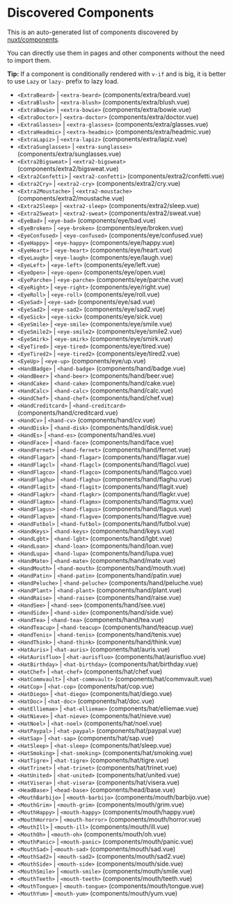 # Discovered Components

This is an auto-generated list of components discovered by [nuxt/components](https://github.com/nuxt/components).

You can directly use them in pages and other components without the need to import them.

**Tip:** If a component is conditionally rendered with `v-if` and is big, it is better to use `Lazy` or `lazy-` prefix to lazy load.

- `<ExtraBeard>` | `<extra-beard>` (components/extra/beard.vue)
- `<ExtraBlush>` | `<extra-blush>` (components/extra/blush.vue)
- `<ExtraBowie>` | `<extra-bowie>` (components/extra/bowie.vue)
- `<ExtraDoctor>` | `<extra-doctor>` (components/extra/doctor.vue)
- `<ExtraGlasses>` | `<extra-glasses>` (components/extra/glasses.vue)
- `<ExtraHeadmic>` | `<extra-headmic>` (components/extra/headmic.vue)
- `<ExtraLapiz>` | `<extra-lapiz>` (components/extra/lapiz.vue)
- `<ExtraSunglasses>` | `<extra-sunglasses>` (components/extra/sunglasses.vue)
- `<Extra2Bigsweat>` | `<extra2-bigsweat>` (components/extra2/bigsweat.vue)
- `<Extra2Confetti>` | `<extra2-confetti>` (components/extra2/confetti.vue)
- `<Extra2Cry>` | `<extra2-cry>` (components/extra2/cry.vue)
- `<Extra2Moustache>` | `<extra2-moustache>` (components/extra2/moustache.vue)
- `<Extra2Sleep>` | `<extra2-sleep>` (components/extra2/sleep.vue)
- `<Extra2Sweat>` | `<extra2-sweat>` (components/extra2/sweat.vue)
- `<EyeBad>` | `<eye-bad>` (components/eye/bad.vue)
- `<EyeBroken>` | `<eye-broken>` (components/eye/broken.vue)
- `<EyeConfused>` | `<eye-confused>` (components/eye/confused.vue)
- `<EyeHappy>` | `<eye-happy>` (components/eye/happy.vue)
- `<EyeHeart>` | `<eye-heart>` (components/eye/heart.vue)
- `<EyeLaugh>` | `<eye-laugh>` (components/eye/laugh.vue)
- `<EyeLeft>` | `<eye-left>` (components/eye/left.vue)
- `<EyeOpen>` | `<eye-open>` (components/eye/open.vue)
- `<EyeParche>` | `<eye-parche>` (components/eye/parche.vue)
- `<EyeRight>` | `<eye-right>` (components/eye/right.vue)
- `<EyeRoll>` | `<eye-roll>` (components/eye/roll.vue)
- `<EyeSad>` | `<eye-sad>` (components/eye/sad.vue)
- `<EyeSad2>` | `<eye-sad2>` (components/eye/sad2.vue)
- `<EyeSick>` | `<eye-sick>` (components/eye/sick.vue)
- `<EyeSmile>` | `<eye-smile>` (components/eye/smile.vue)
- `<EyeSmile2>` | `<eye-smile2>` (components/eye/smile2.vue)
- `<EyeSmirk>` | `<eye-smirk>` (components/eye/smirk.vue)
- `<EyeTired>` | `<eye-tired>` (components/eye/tired.vue)
- `<EyeTired2>` | `<eye-tired2>` (components/eye/tired2.vue)
- `<EyeUp>` | `<eye-up>` (components/eye/up.vue)
- `<HandBadge>` | `<hand-badge>` (components/hand/badge.vue)
- `<HandBeer>` | `<hand-beer>` (components/hand/beer.vue)
- `<HandCake>` | `<hand-cake>` (components/hand/cake.vue)
- `<HandCalc>` | `<hand-calc>` (components/hand/calc.vue)
- `<HandChef>` | `<hand-chef>` (components/hand/chef.vue)
- `<HandCreditcard>` | `<hand-creditcard>` (components/hand/creditcard.vue)
- `<HandCv>` | `<hand-cv>` (components/hand/cv.vue)
- `<HandDisk>` | `<hand-disk>` (components/hand/disk.vue)
- `<HandEs>` | `<hand-es>` (components/hand/es.vue)
- `<HandFace>` | `<hand-face>` (components/hand/face.vue)
- `<HandFernet>` | `<hand-fernet>` (components/hand/fernet.vue)
- `<HandFlagar>` | `<hand-flagar>` (components/hand/flagar.vue)
- `<HandFlagcl>` | `<hand-flagcl>` (components/hand/flagcl.vue)
- `<HandFlagco>` | `<hand-flagco>` (components/hand/flagco.vue)
- `<HandFlaghu>` | `<hand-flaghu>` (components/hand/flaghu.vue)
- `<HandFlagit>` | `<hand-flagit>` (components/hand/flagit.vue)
- `<HandFlagkr>` | `<hand-flagkr>` (components/hand/flagkr.vue)
- `<HandFlagmx>` | `<hand-flagmx>` (components/hand/flagmx.vue)
- `<HandFlagus>` | `<hand-flagus>` (components/hand/flagus.vue)
- `<HandFlagve>` | `<hand-flagve>` (components/hand/flagve.vue)
- `<HandFutbol>` | `<hand-futbol>` (components/hand/futbol.vue)
- `<HandKeys>` | `<hand-keys>` (components/hand/keys.vue)
- `<HandLgbt>` | `<hand-lgbt>` (components/hand/lgbt.vue)
- `<HandLoan>` | `<hand-loan>` (components/hand/loan.vue)
- `<HandLupa>` | `<hand-lupa>` (components/hand/lupa.vue)
- `<HandMate>` | `<hand-mate>` (components/hand/mate.vue)
- `<HandMouth>` | `<hand-mouth>` (components/hand/mouth.vue)
- `<HandPatin>` | `<hand-patin>` (components/hand/patin.vue)
- `<HandPeluche>` | `<hand-peluche>` (components/hand/peluche.vue)
- `<HandPlant>` | `<hand-plant>` (components/hand/plant.vue)
- `<HandRaise>` | `<hand-raise>` (components/hand/raise.vue)
- `<HandSee>` | `<hand-see>` (components/hand/see.vue)
- `<HandSide>` | `<hand-side>` (components/hand/side.vue)
- `<HandTea>` | `<hand-tea>` (components/hand/tea.vue)
- `<HandTeacup>` | `<hand-teacup>` (components/hand/teacup.vue)
- `<HandTenis>` | `<hand-tenis>` (components/hand/tenis.vue)
- `<HandThink>` | `<hand-think>` (components/hand/think.vue)
- `<HatAuris>` | `<hat-auris>` (components/hat/auris.vue)
- `<HatAurisfluo>` | `<hat-aurisfluo>` (components/hat/aurisfluo.vue)
- `<HatBirthday>` | `<hat-birthday>` (components/hat/birthday.vue)
- `<HatChef>` | `<hat-chef>` (components/hat/chef.vue)
- `<HatCommvault>` | `<hat-commvault>` (components/hat/commvault.vue)
- `<HatCop>` | `<hat-cop>` (components/hat/cop.vue)
- `<HatDiego>` | `<hat-diego>` (components/hat/diego.vue)
- `<HatDoc>` | `<hat-doc>` (components/hat/doc.vue)
- `<HatElliemae>` | `<hat-elliemae>` (components/hat/elliemae.vue)
- `<HatNieve>` | `<hat-nieve>` (components/hat/nieve.vue)
- `<HatNoel>` | `<hat-noel>` (components/hat/noel.vue)
- `<HatPaypal>` | `<hat-paypal>` (components/hat/paypal.vue)
- `<HatSap>` | `<hat-sap>` (components/hat/sap.vue)
- `<HatSleep>` | `<hat-sleep>` (components/hat/sleep.vue)
- `<HatSmoking>` | `<hat-smoking>` (components/hat/smoking.vue)
- `<HatTigre>` | `<hat-tigre>` (components/hat/tigre.vue)
- `<HatTrinet>` | `<hat-trinet>` (components/hat/trinet.vue)
- `<HatUnited>` | `<hat-united>` (components/hat/united.vue)
- `<HatVisera>` | `<hat-visera>` (components/hat/visera.vue)
- `<HeadBase>` | `<head-base>` (components/head/base.vue)
- `<MouthBarbijo>` | `<mouth-barbijo>` (components/mouth/barbijo.vue)
- `<MouthGrim>` | `<mouth-grim>` (components/mouth/grim.vue)
- `<MouthHappy>` | `<mouth-happy>` (components/mouth/happy.vue)
- `<MouthHorror>` | `<mouth-horror>` (components/mouth/horror.vue)
- `<MouthIll>` | `<mouth-ill>` (components/mouth/ill.vue)
- `<MouthOh>` | `<mouth-oh>` (components/mouth/oh.vue)
- `<MouthPanic>` | `<mouth-panic>` (components/mouth/panic.vue)
- `<MouthSad>` | `<mouth-sad>` (components/mouth/sad.vue)
- `<MouthSad2>` | `<mouth-sad2>` (components/mouth/sad2.vue)
- `<MouthSide>` | `<mouth-side>` (components/mouth/side.vue)
- `<MouthSmile>` | `<mouth-smile>` (components/mouth/smile.vue)
- `<MouthTeeth>` | `<mouth-teeth>` (components/mouth/teeth.vue)
- `<MouthTongue>` | `<mouth-tongue>` (components/mouth/tongue.vue)
- `<MouthYum>` | `<mouth-yum>` (components/mouth/yum.vue)
